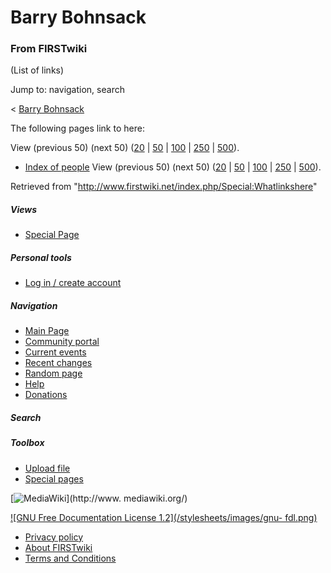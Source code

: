 # Barry Bohnsack

### From FIRSTwiki

(List of links)

Jump to: navigation, search

&lt; [Barry Bohnsack](/index.php?title=Barry_Bohnsack&redirect=no "Barry
Bohnsack" )  

The following pages link to here:

View (previous 50) (next 50)
([20](/index.php?title=Special:Whatlinkshere/Barry_Bohnsack&limit=20&from=0
"Special:Whatlinkshere/Barry Bohnsack" ) |
[50](/index.php?title=Special:Whatlinkshere/Barry_Bohnsack&limit=50&from=0
"Special:Whatlinkshere/Barry Bohnsack" ) |
[100](/index.php?title=Special:Whatlinkshere/Barry_Bohnsack&limit=100&from=0
"Special:Whatlinkshere/Barry Bohnsack" ) |
[250](/index.php?title=Special:Whatlinkshere/Barry_Bohnsack&limit=250&from=0
"Special:Whatlinkshere/Barry Bohnsack" ) |
[500](/index.php?title=Special:Whatlinkshere/Barry_Bohnsack&limit=500&from=0
"Special:Whatlinkshere/Barry Bohnsack" )).

  * [Index of people](/index.php/Index_of_people "Index of people" )
View (previous 50) (next 50)
([20](/index.php?title=Special:Whatlinkshere/Barry_Bohnsack&limit=20&from=0
"Special:Whatlinkshere/Barry Bohnsack" ) |
[50](/index.php?title=Special:Whatlinkshere/Barry_Bohnsack&limit=50&from=0
"Special:Whatlinkshere/Barry Bohnsack" ) |
[100](/index.php?title=Special:Whatlinkshere/Barry_Bohnsack&limit=100&from=0
"Special:Whatlinkshere/Barry Bohnsack" ) |
[250](/index.php?title=Special:Whatlinkshere/Barry_Bohnsack&limit=250&from=0
"Special:Whatlinkshere/Barry Bohnsack" ) |
[500](/index.php?title=Special:Whatlinkshere/Barry_Bohnsack&limit=500&from=0
"Special:Whatlinkshere/Barry Bohnsack" )).

Retrieved from "<http://www.firstwiki.net/index.php/Special:Whatlinkshere>"

##### Views

  * [Special Page](/index.php/Special:Whatlinkshere/Barry_Bohnsack)

##### Personal tools

  * [Log in / create account](/index.php?title=Special:Userlogin&returnto=Special:Whatlinkshere)

[](/index.php/Main_Page "Main Page" )

##### Navigation

  * [Main Page](/index.php/Main_Page)
  * [Community portal](/index.php/FIRSTwiki:Community_portal)
  * [Current events](/index.php/Current_events)
  * [Recent changes](/index.php/Special:Recentchanges)
  * [Random page](/index.php/Special:Random)
  * [Help](/index.php/Help:Contents)
  * [Donations](/index.php/FIRSTwiki:Site_support)

##### Search



##### Toolbox

  * [Upload file](/index.php/Special:Upload)
  * [Special pages](/index.php/Special:Specialpages)

[![MediaWiki](/skins/common/images/poweredby_mediawiki_88x31.png)](http://www.
mediawiki.org/)

[![GNU Free Documentation License 1.2](/stylesheets/images/gnu-
fdl.png)](http://www.gnu.org/copyleft/fdl.html)

  * [Privacy policy](/index.php/FIRSTwiki:Privacy_policy "FIRSTwiki:Privacy policy" )
  * [About FIRSTwiki](/index.php/FIRSTwiki:About "FIRSTwiki:About" )
  * [Terms and Conditions](/index.php/FIRSTwiki:Terms_and_conditions "FIRSTwiki:Terms and conditions" )

